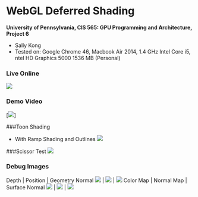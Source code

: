 WebGL Deferred Shading
======================

**University of Pennsylvania, CIS 565: GPU Programming and Architecture, Project 6**

* Sally Kong
* Tested on: Google Chrome 46, Macbook Air 2014, 1.4 GHz Intel Core i5, ntel HD Graphics 5000 1536 MB (Personal)


### Live Online

![](img/thumb.png)

### Demo Video

[![](img/video.png)]

###Toon Shading
* With Ramp Shading and Outlines
![](img/toonShading.png)

###Scissor Test
![](img/scissor_test.png)

### Debug Images

Depth | Position | Geometry Normal
![](img/depth.png) | ![](img/position.png) | ![](img/geom_normal.png)
Color Map | Normal Map | Surface Normal
![](img/color_map.png) | ![](img/normal_map.png) | ![](img/surface_normal.png)

